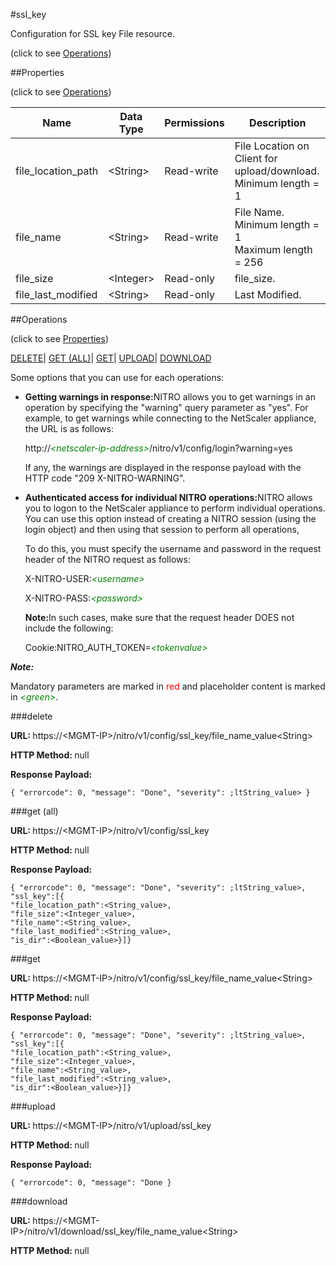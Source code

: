 #ssl_key



Configuration for SSL key File resource.

<span>(click to see [Operations](#operations))</span>



##Properties 

<span>(click to see [Operations](#operations))</span>





<table><thead><tr><th>Name</th><th>Data Type</th><th>Permissions</th><th>Description</th></tr></thead><tbody><tr><td>file_location_path</td><td>&lt;String></td><td>Read-write</td><td>File Location on Client for upload/download.<br>Minimum length = 1</td></tr><tr><td>file_name</td><td>&lt;String></td><td>Read-write</td><td>File Name.<br>Minimum length = 1<br>Maximum length = 256</td></tr><tr><td>file_size</td><td>&lt;Integer></td><td>Read-only</td><td>file_size.</td></tr><tr><td>file_last_modified</td><td>&lt;String></td><td>Read-only</td><td>Last Modified.</td></tr></tbody></table>

##Operations 

<span>(click to see [Properties](#properties))</span>





[DELETE](#delete)| [GET (ALL)](#get-all)| [GET](#get)| [UPLOAD](#u)| [DOWNLOAD](#dow)





Some options that you can use for each operations:

<ul><li><p><b>Getting warnings in response:</b>NITRO allows you to get warnings in an operation by specifying the "warning" query parameter as "yes". For example, to get warnings while connecting to the NetScaler appliance, the URL is as follows:</p><p>http://<span style="color:green;font-style:italic;">&lt;netscaler-ip-address&gt;</span>/nitro/v1/config/login?warning=yes</p><p>If any, the warnings are displayed in the response payload with the HTTP code "209 X-NITRO-WARNING".</p></li><li><p><b>Authenticated access for individual NITRO operations:</b>NITRO allows you to logon to the NetScaler appliance to perform individual operations. You can use this option instead of creating a NITRO session (using the login object) and then using that session to perform all operations,</p><p>To do this, you must specify the username and password in the request header of the NITRO request as follows:</p><p>X-NITRO-USER:<span style="color:green;font-style:italic;">&lt;username&gt;</span></p><p>X-NITRO-PASS:<span style="color:green;font-style:italic;">&lt;password&gt;</span></p><p><b>Note:</b>In such cases, make sure that the request header DOES not include the following:</p><p>Cookie:NITRO_AUTH_TOKEN=<span style="color:green;font-style:italic;">&lt;tokenvalue&gt;</span></p></li></ul>







***Note:*** 

Mandatory parameters are marked in <span style="color:#FF0000;">red</span> and placeholder content is marked in <span style="color:green;font-style:italic">&lt;green&gt;</span>.



###delete







<b>URL: </b>https://&lt;MGMT-IP&gt;/nitro/v1/config/ssl_key/file_name_value&lt;String&gt;

<b>HTTP Method: </b>null

<b>Response Payload: </b>
```
{ "errorcode": 0, "message": "Done", "severity": ;ltString_value> }
```







###get (all)







<b>URL: </b>https://&lt;MGMT-IP&gt;/nitro/v1/config/ssl_key

<b>HTTP Method: </b>null

<b>Response Payload: </b>
```
{ "errorcode": 0, "message": "Done", "severity": ;ltString_value>, "ssl_key":[{
"file_location_path":<String_value>,
"file_size":<Integer_value>,
"file_name":<String_value>,
"file_last_modified":<String_value>,
"is_dir":<Boolean_value>}]}
```







###get







<b>URL: </b>https://&lt;MGMT-IP&gt;/nitro/v1/config/ssl_key/file_name_value&lt;String&gt;

<b>HTTP Method: </b>null

<b>Response Payload: </b>
```
{ "errorcode": 0, "message": "Done", "severity": ;ltString_value>, "ssl_key":[{
"file_location_path":<String_value>,
"file_size":<Integer_value>,
"file_name":<String_value>,
"file_last_modified":<String_value>,
"is_dir":<Boolean_value>}]}
```







###upload







<b>URL: </b>https://&lt;MGMT-IP&gt;/nitro/v1/upload/ssl_key

<b>HTTP Method: </b>null

<b>Response Payload: </b>
```
{ "errorcode": 0, "message": "Done }
```







###download







<b>URL: </b>https://&lt;MGMT-IP&gt;/nitro/v1/download/ssl_key/file_name_value&lt;String&gt;

<b>HTTP Method: </b>null







